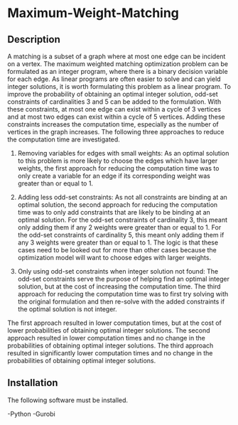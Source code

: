 # Maximum-Weight-Matching

## Description
A matching is a subset of a graph where at most one edge can be incident on a vertex. The maximum weighted matching optimization problem can be formulated as an integer program, where there is a binary decision variable for each edge. As linear programs are often easier to solve and can yield integer solutions, it is worth formulating this problem as a linear program. To improve the probability of obtaining an optimal integer solution, odd-set constraints of cardinalities 3 and 5 can be added to the formulation. With these constraints, at most one edge can exist within a cycle of 3 vertices and at most two edges can exist within a cycle of 5 vertices. Adding these constraints increases the computation time, especially as the number of vertices in the graph increases. The following three approaches to reduce the computation time are investigated.

1. Removing variables for edges with small weights: As an optimal solution to this problem is more likely to choose the edges which have larger weights, the first approach for reducing the computation time was to only create a variable for an edge if its corresponding weight was greater than or equal to 1.

2. Adding less odd-set constraints: As not all constraints are binding at an optimal solution, the second approach for reducing the computation time was to only add constraints that are likely to be binding at an optimal solution. For the odd-set constraints of cardinality 3, this meant only adding them if any 2 weights were greater than or equal to 1. For the odd-set constraints of cardinality 5, this meant only adding them if any 3 weights were greater than or equal to 1. The logic is that these cases need to be looked out for more than other cases because the optimization model will want to choose edges with larger weights.

3. Only using odd-set constraints when integer solution not found: The odd-set constraints serve the purpose of helping find an optimal integer solution, but at the cost of increasing the computation time. The third approach for reducing the computation time was to first try solving with the original formulation and then re-solve with the added constraints if the optimal solution is not integer.

The first approach resulted in lower computation times, but at the cost of lower probabilities of obtaining optimal integer solutions. The second approach resulted in lower computation times and no change in the probabilities of obtaining optimal integer solutions. The third approach resulted in significantly lower computation times and no change in the probabilities of obtaining optimal integer solutions.

## Installation
The following software must be installed.

-Python -Gurobi
